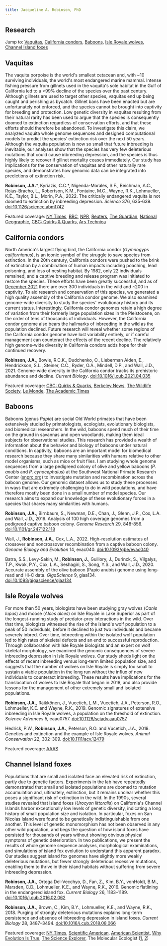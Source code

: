 ```yaml
---
title: Jacqueline A. Robinson, PhD
---
```


## Research

Jump to: [Vaquitas](#Vaquitas), [California condors](#CAcondors), [Baboons](#Baboons), [Isle Royale wolves](#IRwolves), [Channel Island foxes](#CIfoxes)

## <a name="Vaquitas"></a>Vaquitas

The vaquita porpoise is the world's smallest cetacean and, with ~10 surviving individuals, the world's most endangered marine mammal. Intense fishing pressure from gillnets used in the vaquita's sole habitat in the Gulf of California led to a >99% decline of the species over the past century. Although gillnets are used to target other species, vaquitas end up being caught and perishing as bycatch. Gillnet bans have been enacted but are unfortunately not enforced, and the species cannot be brought into captivity for breeding and protection. Low genetic diversity in vaquitas resulting from their natural rarity has been used to argue that the species is consequently doomed to extinction regardless of conservation efforts, and that these efforts should therefore be abandoned. To investigate this claim, we analyzed vaquita whole genome sequences and designed computational models to predict the species' extinction risk over the next 50 years. Although the vaquita population is now so small that future inbreeding is inevitable, our analyses show that the species has very few deleterious mutations that could cause inbreeding depression, and the species is thus highly likely to recover if gillnet mortality ceases immediately. Our study has implications for the conservation of vaquitas and other naturally rare species, and demonstrates how genomic data can be integrated into predictions of extinction risk.

**Robinson, J.A.**\*, Kyriazis, C.C.\*, Nigenda-Morales, S.F., Beichman, A.C., Rojas-Bracho, L., Robertson, K.M., Fontaine, M.C., Wayne, R.K., Lohmueller, K.E., Taylor, B.L., Morin, P.A., 2022. The critically endangered vaquita is not doomed to extinction by inbreeding depression. *Science* 376, 635-639. [doi:10.1126/science.abm1742](https://doi.org/10.1126/science.abm1742)

Featured coverage: [NY Times](https://www.nytimes.com/interactive/2022/05/05/climate/engandered-vaquitas-extinction-inbreeding.html), [BBC](https://www.bbc.com/news/science-environment-61326413), [NPR](https://www.npr.org/2022/05/05/1096842362/scientists-say-endangered-porpoise-isnt-doomed-so-long-as-humans-stop-killing-th), [Reuters](https://www.reuters.com/lifestyle/science/genome-study-offers-hope-diminutive-endangered-porpoise-2022-05-05/), [The Guardian](https://www.theguardian.com/environment/2022/may/05/vaquita-porpoise-could-survive-but-only-if-fishing-stops-immediately), [National Geographic](https://www.nationalgeographic.com/animals/article/vaquita-porpoises-could-genetically-recover-if-fishing-ends), [CBC: Quirks & Quarks](https://www.cbc.ca/listen/live-radio/1-51-quirks-and-quarks/clip/15911036-with-10-left-scientists-tiny-porpoise-survive), [Ars Technica](https://arstechnica.com/science/2022/05/humans-not-genetics-the-biggest-danger-for-the-vaquita/)

## <a name="CAcondors"></a>California condors

North America's largest flying bird, the California condor (*Gymnogyps californianus*), is an iconic symbol of the struggle to save species from extinction. In the 20th century, California condors were pushed to the brink of extinction by a combination of human impacts including poaching, lead poisoning, and loss of nesting habitat. By 1982, only 22 individuals remained, and a captive breeding and release program was initiated to restore the species. These efforts have been greatly successful, and as of [December 2021](https://www.nps.gov/articles/000/caco-world-2021.htm) there are over 300 individuals in the wild and ~200 in captivity. To aid research and conservation of this species, we generated a high quality assembly of the California condor genome. We also examined genome-wide diversity to study the species' evolutionary history and its current status. Interestingly, California condor genomes retain a high degree of variation from their formerly large population sizes in the Pleistocene, on the order of tens of thousands of individuals. However, the California condor genome also bears the hallmarks of inbreeding in the wild as the population declined. Future research will reveal whether some regions of the California condor genome have lost variability entirely, or if careful management can counteract the effects of the recent decline. The relatively high genome-wide diversity in California condors adds hope for their continued recovery.

**Robinson, J.A.**, Bowie, R.C.K., Dudchenko, O., Lieberman Aiden, E., Hendrickson, S.L., Steiner, C.C., Ryder, O.A., Mindell, D.P., and Wall, J.D., 2021. Genome-wide diversity in the California condor tracks its prehistoric abundance and decline. *Current Biology*. [doi:10.1016/j.cub.2021.04.035](https://doi.org/10.1016/j.cub.2021.04.035)

Featured coverage: [CBC: Quirks & Quarks](https://www.cbc.ca/radio/quirks/may-15-california-condor-genetics-a-strange-star-goes-supernova-don-t-think-just-kick-and-more-1.6025290/how-the-california-condor-escaped-extinction-and-a-genetic-bottleneck-1.6027240), [Berkeley News](https://news.berkeley.edu/2021/05/13/high-genomic-diversity-is-good-news-for-california-condor/), [The Wildlife Society](https://wildlife.org/recovering-wild-condors-maintain-high-genetic-diversity/), [Le Monde](https://www.lemonde.fr/sciences/article/2021/05/23/le-retour-gagnant-du-condor-de-californie_6081223_1650684.html), [The Academic Times](https://academictimes.com/the-california-condors-genome-encodes-a-hopeful-future-for-this-endangered-species/)

## <a name="Baboons"></a>Baboons

Baboons (genus *Papio*) are social Old World primates that have been extensively studied by primatologists, ecologists, evolutionary biologists, and biomedical researchers. In the wild, baboons spend much of their time on the ground in savannas and open woodlands, making them ideal subjects for observational studies. This research has provided a wealth of information about the behavior and biology of baboons under natural conditions. In captivity, baboons are an important model for biomedical research because they share many similarities with humans relative to other model organisms, such as mice or fruit flies. I am studying whole genome sequences from a large pedigreed colony of olive and yellow baboons (*P. anubis* and *P. cynocephalus*) at the Southwest National Primate Research Center ([snprc.org](http://snprc.org/)) to investigate mutation and recombination across the  baboon genome. Our genomic dataset allows us to study these processes in ways that are extremely challenging to do in wild populations, and have therefore mostly been done in a small number of model species. Our research aims to expand our knowledge of these evolutionary forces in a species that shares many similarities with humans.

**Robinson, J.A.**, Birnbaum, S., Newman, D.E., Chan, J., Glenn, J.P., Cox, L.A. and Wall, J.D., 2019. Analysis of 100 high coverage genomes from a pedigreed captive baboon colony. *Genome Research* 29, 848-856. [doi:10.1101/gr.247122.118](https://doi.org/10.1101/gr.247122.118)

Wall, J., **Robinson, J.A.**, Cox, L.A., 2022. High-resolution estimates of crossover and noncrossover recombination from a captive baboon colony. *Genome Biology and Evolution* 14, evac040. [doi:10.1093/gbe/evac040](https://doi.org/10.1093/gbe/evac040)

Batra, S.S., Levy-Sakin, M., **Robinson, J.**, Guillory, J., Durinck, S., Vilgalys, T.P., Kwok, P.Y., Cox, L.A., Seshagiri, S., Song, Y.S., and Wall, J.D., 2020. Accurate assembly of the olive baboon (Papio anubis) genome using long-read and Hi-C data. *GigaScience* 9, giaa134. [doi:10.1093/gigascience/giaa134](https://doi.org/10.1093/gigascience/giaa134)

## <a name="IRwolves"></a>Isle Royale wolves

For more than 50 years, biologists have been studying gray wolves (*Canis lupus*) and moose (*Alces alces*) on Isle Royale in Lake Superior as part of the longest-running study of predator-prey interactions in the wild. Over that time, biologists witnessed the rise of the island's wolf population to a peak of 50 individuals, before it declined to just two individuals and became severely inbred. Over time, inbreeding within the isolated wolf population led to high rates of skeletal defects and an end to successful reproduction. Through collaboration with Isle Royale biologists and an expert on wolf skeletal morphology, we examined the genomic consequences of severe inbreeding depression in Isle Royale wolves. Our study sheds light on the effects of recent inbreeding versus long-term limited population size, and suggests that the number of wolves on Isle Royale is simply too small to sustain a viable population in the long run without the influx of new individuals to counteract inbreeding. These results have implications for the translocation of wolves to Isle Royale that began in 2018, and also provide lessons for the management of other extremely small and isolated populations.

**Robinson, J.A.**, Räikkönen, J., Vucetich, L.M., Vucetich, J.A., Peterson, R.O., Lohmueller, K.E. and Wayne, R.K., 2019. Genomic signatures of extensive inbreeding in Isle Royale wolves, a population on the threshold of extinction. *Science Advances* 5, eaau0757. [doi:10.1126/sciadv.aau0757](https://doi.org/10.1126/sciadv.aau0757)

Hedrick, P.W., **Robinson, J.A.**, Peterson, R.O. and Vucetich, J.A., 2019. Genetics and extinction and the example of Isle Royale wolves. *Animal Conservation* 22, 302–309. [doi:10.1111/acv.12479](https://doi.org/10.1111/acv.12479)

Featured coverage: [AAAS](https://www.aaas.org/news/inbreeding-causes-isle-royale-wolf-population-crash)

## <a name="CIfoxes"></a>Channel Island foxes

Populations that are small and isolated face an elevated risk of extinction, partly due to genetic factors. Experiments in the lab have repeatedly demonstrated that small and isolated populations are doomed to mutation accumulation and, ultimately, extinction, but it remains unclear whether this poses a significant risk of extinction in the wild. In the 1990s, several studies revealed that island foxes (*Urocyon littoralis*) on California's Channel Islands harbor exceptionally low levels of genetic diversity, indicating a long history of small population size and isolation. In particular, foxes on San Nicolas Island were found to be genetically indistinguishable from one another. This level of genetic monomorphism has not been observed in any other wild population, and begs the question of how island foxes have persisted for thousands of years without showing obvious physical symptoms of genetic deterioration. In two publications, we present the results of whole genome sequence analyses, morphological examinations, and simulations of island fox evolution to understand this apparent paradox. Our studies suggest island fox genomes have slightly more weakly deleterious mutations, but fewer strongly deleterious recessive mutations, enabling them to thrive in their island habitats without suffering from severe inbreeding depression.

**Robinson, J.A.**, Ortega Del-Vecchyo, D., Fan, Z., Kim, B.Y., vonHoldt, B.M., Marsden, C.D., Lohmueller, K.E., and Wayne, R.K., 2016. Genomic flatlining in the endangered island fox. *Current Biology* 26, 1183–1189. [doi:10.1016/j.cub.2016.02.062](https://doi.org/10.1016/j.cub.2016.02.062)

**Robinson, J.A.**, Brown, C., Kim, B.Y., Lohmueller, K.E., and Wayne, R.K., 2018. Purging of strongly deleterious mutations explains long-term persistence and absence of inbreeding depression in island foxes. *Current Biology* 28, 3487–3494. [doi:10.1016/j.cub.2018.08.066](https://doi.org/10.1016/j.cub.2018.08.066)

Featured coverage: [NY Times](https://www.nytimes.com/2016/04/26/science/channel-island-foxes-least-genetic-diversity.html), [Scientific American](http://blogs.scientificamerican.com/extinction-countdown/island-fox-genetics), [American Scientist](https://www.americanscientist.org/article/the-fates-of-channel-island-foxes-and-isle-royale-wolves), [Why Evolution Is True](https://whyevolutionistrue.wordpress.com/2016/04/28/tiny-foxes-on-the-channel-islands-lack-not-only-mass-but-also-genetic-variation-and-fear-of-humans), [The Science Explorer](http://thescienceexplorer.com/nature/tiny-island-foxes-are-treading-shallow-gene-pool), The Molecular Ecologist ([1](https://www.molecularecologist.com/2016/05/what-does-the-island-fox-say/), [2](https://www.molecularecologist.com/2018/11/how-island-foxes-are-living-on-the-edge/))

